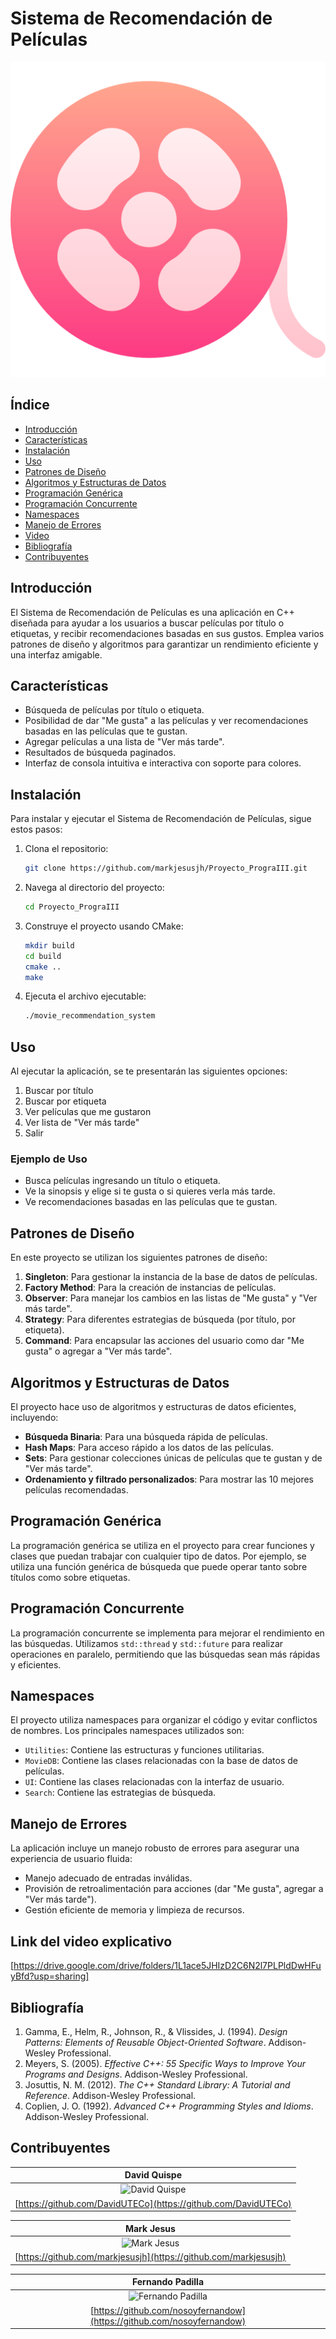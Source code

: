 # Sistema de Recomendación de Películas

![Sistema de Recomendación de Películas](resources/icon.png)

## Índice
- [Introducción](#introducción)
- [Características](#características)
- [Instalación](#instalación)
- [Uso](#uso)
- [Patrones de Diseño](#patrones-de-diseño)
- [Algoritmos y Estructuras de Datos](#algoritmos-y-estructuras-de-datos)
- [Programación Genérica](#programación-genérica)
- [Programación Concurrente](#programación-concurrente)
- [Namespaces](#namespaces)
- [Manejo de Errores](#manejo-de-errores)
- [Video](#Link-del-video-explicativo)
- [Bibliografía](#bibliografía)
- [Contribuyentes](#contribuyentes)


## Introducción
El Sistema de Recomendación de Películas es una aplicación en C++ diseñada para ayudar a los usuarios a buscar películas por título o etiquetas, y recibir recomendaciones basadas en sus gustos. Emplea varios patrones de diseño y algoritmos para garantizar un rendimiento eficiente y una interfaz amigable.

## Características
- Búsqueda de películas por título o etiqueta.
- Posibilidad de dar "Me gusta" a las películas y ver recomendaciones basadas en las películas que te gustan.
- Agregar películas a una lista de "Ver más tarde".
- Resultados de búsqueda paginados.
- Interfaz de consola intuitiva e interactiva con soporte para colores.

## Instalación
Para instalar y ejecutar el Sistema de Recomendación de Películas, sigue estos pasos:

1. Clona el repositorio:
    ```bash
    git clone https://github.com/markjesusjh/Proyecto_PrograIII.git
    ```

2. Navega al directorio del proyecto:
    ```bash
    cd Proyecto_PrograIII
    ```

3. Construye el proyecto usando CMake:
    ```bash
    mkdir build
    cd build
    cmake ..
    make
    ```

4. Ejecuta el archivo ejecutable:
    ```bash
    ./movie_recommendation_system
    ```

## Uso
Al ejecutar la aplicación, se te presentarán las siguientes opciones:

1. Buscar por título
2. Buscar por etiqueta
3. Ver películas que me gustaron
4. Ver lista de "Ver más tarde"
5. Salir

### Ejemplo de Uso
- Busca películas ingresando un título o etiqueta.
- Ve la sinopsis y elige si te gusta o si quieres verla más tarde.
- Ve recomendaciones basadas en las películas que te gustan.

## Patrones de Diseño
En este proyecto se utilizan los siguientes patrones de diseño:
1. **Singleton**: Para gestionar la instancia de la base de datos de películas.
2. **Factory Method**: Para la creación de instancias de películas.
3. **Observer**: Para manejar los cambios en las listas de "Me gusta" y "Ver más tarde".
4. **Strategy**: Para diferentes estrategias de búsqueda (por título, por etiqueta).
5. **Command**: Para encapsular las acciones del usuario como dar "Me gusta" o agregar a "Ver más tarde".

## Algoritmos y Estructuras de Datos
El proyecto hace uso de algoritmos y estructuras de datos eficientes, incluyendo:
- **Búsqueda Binaria**: Para una búsqueda rápida de películas.
- **Hash Maps**: Para acceso rápido a los datos de las películas.
- **Sets**: Para gestionar colecciones únicas de películas que te gustan y de "Ver más tarde".
- **Ordenamiento y filtrado personalizados**: Para mostrar las 10 mejores películas recomendadas.

## Programación Genérica
La programación genérica se utiliza en el proyecto para crear funciones y clases que puedan trabajar con cualquier tipo de datos. Por ejemplo, se utiliza una función genérica de búsqueda que puede operar tanto sobre títulos como sobre etiquetas.

## Programación Concurrente
La programación concurrente se implementa para mejorar el rendimiento en las búsquedas. Utilizamos `std::thread` y `std::future` para realizar operaciones en paralelo, permitiendo que las búsquedas sean más rápidas y eficientes.

## Namespaces
El proyecto utiliza namespaces para organizar el código y evitar conflictos de nombres. Los principales namespaces utilizados son:

- `Utilities`: Contiene las estructuras y funciones utilitarias.
- `MovieDB`: Contiene las clases relacionadas con la base de datos de películas.
- `UI`: Contiene las clases relacionadas con la interfaz de usuario.
- `Search`: Contiene las estrategias de búsqueda.

## Manejo de Errores
La aplicación incluye un manejo robusto de errores para asegurar una experiencia de usuario fluida:
- Manejo adecuado de entradas inválidas.
- Provisión de retroalimentación para acciones (dar "Me gusta", agregar a "Ver más tarde").
- Gestión eficiente de memoria y limpieza de recursos.

## Link del video explicativo
[https://drive.google.com/drive/folders/1L1ace5JHIzD2C6N2l7PLPldDwHFuyBfd?usp=sharing]

## Bibliografía
1. Gamma, E., Helm, R., Johnson, R., & Vlissides, J. (1994). *Design Patterns: Elements of Reusable Object-Oriented Software*. Addison-Wesley Professional.
2. Meyers, S. (2005). *Effective C++: 55 Specific Ways to Improve Your Programs and Designs*. Addison-Wesley Professional.
3. Josuttis, N. M. (2012). *The C++ Standard Library: A Tutorial and Reference*. Addison-Wesley Professional.
4. Coplien, J. O. (1992). *Advanced C++ Programming Styles and Idioms*. Addison-Wesley Professional.

## Contribuyentes

| **David Quispe** | 
|:------------:|
| ![David Quispe](https://avatars.githubusercontent.com/u/91276766?v=4) | 
| [https://github.com/DavidUTECo](https://github.com/DavidUTECo) |

| **Mark Jesus** | 
|:------------:|
| ![Mark Jesus](https://avatars.githubusercontent.com/u/91276766?v=4) | 
| [https://github.com/markjesusjh](https://github.com/markjesusjh) |

| **Fernando Padilla** | 
|:------------:|
| ![Fernando Padilla](https://avatars.githubusercontent.com/u/91276766?v=4) | 
| [https://github.com/nosoyfernandow](https://github.com/nosoyfernandow) |
